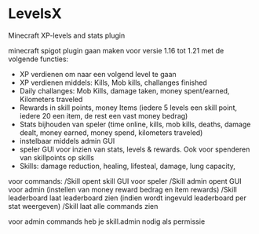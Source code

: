 # LevelsX
Minecraft XP-levels and stats plugin

minecraft spigot plugin gaan maken voor versie 1.16 tot 1.21 met de volgende functies:
- XP verdienen om naar een volgend level te gaan
- XP verdienen middels: Kills, Mob kills, challanges finished
- Daily challanges: Mob Kills, damage taken, money spent/earned, Kilometers traveled
- Rewards in skill points, money Items (iedere 5 levels een skill point, iedere 20 een item, de rest een vast money bedrag)
- Stats bijhouden van speler (time online, kills, mob kills, deaths, damage dealt, money earned, money spend, kilometers traveled)
- instelbaar middels admin GUI
-  speler GUI voor inzien van stats, levels & rewards. Ook voor spenderen van skillpoints op skills
- Skills: damage reduction, healing, lifesteal, damage, lung capacity, 

voor commands:
/Skill opent skill GUI voor speler
/Skill admin opent GUI voor admin (instellen van money reward bedrag en item rewards)
/Skill leaderboard <stat> laat leaderboard zien (indien <stat> wordt ingevuld leaderboard per stat weergeven)
/Skill laat alle commands zien

voor admin commands heb je skill.admin nodig als permissie
